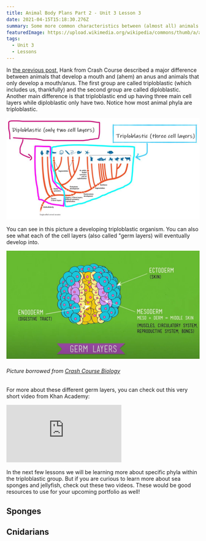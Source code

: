 ```yaml
---
title: Animal Body Plans Part 2 - Unit 3 Lesson 3
date: 2021-04-15T15:18:30.276Z
summary: Some more common characteristics between (almost all) animals!
featuredImage: https://upload.wikimedia.org/wikipedia/commons/thumb/a/af/20_petit_paon_de_nuit.jpg/1024px-20_petit_paon_de_nuit.jpg
tags:
  - Unit 3
  - Lessons
---
```

In [the previous post](/posts/animal-body-plans-part-1-unit-3-lesson-2/), Hank from Crash Course described a major difference between animals that develop a mouth and (ahem) an anus and animals that only develop a mouth/anus. The first group are called triploblastic (which includes us, thankfully) and the second group are called diploblastic. Another main difference is that triploblastic end up having three main cell layers while diploblastic only have two. Notice how most animal phyla are triploblastic.

![](/static/img/diplo-vs-triplo.jpg)

You can see in this picture a developing triploblastic organism. You can also see what each of the cell layers (also called "germ layers) will eventually develop into.

![](/static/img/endo-ecto-meso.jpg)

###### Picture borrowed from [Crash Course Biology](https://thecrashcourse.com/courses/biology)

For more about these different germ layers, you can check out this very short video from Khan Academy:

<div class="youtube-container"><iframe class="responsive-iframe" src="https://www.youtube.com/embed/QPvhl66QCqo" frameborder="0" allow="accelerometer; autoplay; clipboard-write; encrypted-media; gyroscope; picture-in-picture" allowfullscreen></iframe></div>

In the next few lessons we will be learning more about specific phyla within the triploblastic group. But if you are curious to learn more about sea sponges and jellyfish, check out these two videos. These would be good resources to use for your upcoming portfolio as well!

## Sponges

## Cnidarians